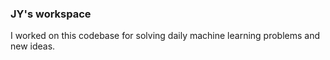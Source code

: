 ### JY's workspace

I worked on this codebase for solving daily machine learning problems and new ideas.
  